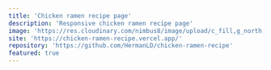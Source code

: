 ```yaml
---
title: 'Chicken ramen recipe page'
description: 'Responsive chicken ramen recipe page'
image: 'https://res.cloudinary.com/nimbus8/image/upload/c_fill,g_north,h_252,w_400/v1601595168/portfolio/chicken-ramen-recipe.vercel.app__ot3czj.png'
site: 'https://chicken-ramen-recipe.vercel.app/'
repository: 'https://github.com/HermanLD/chicken-ramen-recipe'
featured: true
---
```

